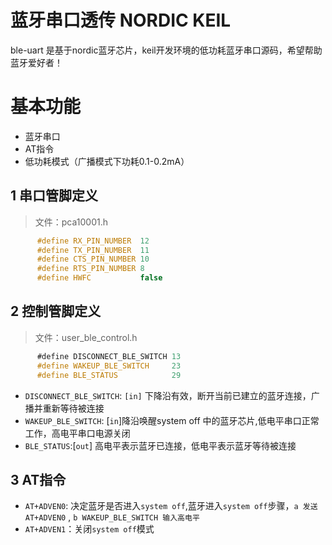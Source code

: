 # 蓝牙串口透传 NORDIC KEIL 

ble-uart 是基于nordic蓝牙芯片，keil开发环境的低功耗蓝牙串口源码，希望帮助蓝牙爱好者！

# 基本功能

* 蓝牙串口
* AT指令
* 低功耗模式（广播模式下功耗0.1-0.2mA）

## 1 串口管脚定义

>文件：pca10001.h

```c
      #define RX_PIN_NUMBER  12
      #define TX_PIN_NUMBER  11
      #define CTS_PIN_NUMBER 10
      #define RTS_PIN_NUMBER 8
      #define HWFC           false
```

## 2 控制管脚定义

>文件：user_ble_control.h

```c
      #define DISCONNECT_BLE_SWITCH 13
      #define WAKEUP_BLE_SWITCH     23
      #define BLE_STATUS            29
```

* `DISCONNECT_BLE_SWITCH`: `[in]` 下降沿有效，断开当前已建立的蓝牙连接，广播并重新等待被连接
* `WAKEUP_BLE_SWITCH`: [`in`]降沿唤醒system off 中的蓝牙芯片,低电平串口正常工作，高电平串口电源关闭
* `BLE_STATUS`:[`out`] 高电平表示蓝牙已连接，低电平表示蓝牙等待被连接

## 3 AT指令

* `AT+ADVEN0`: 决定蓝牙是否进入`system off`,蓝牙进入`system off`步骤，`a 发送AT+ADVEN0` , `b WAKEUP_BLE_SWITCH 输入高电平`
* `AT+ADVEN1`：关闭`system off`模式
